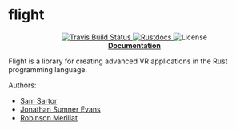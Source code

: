 # flight

<p align="center">
  <a href="https://travis-ci.org/CSM-Dream-Team/flight">
      <img src="https://img.shields.io/travis/CSM-Dream-Team/flight/master.svg?style=flat-square" alt="Travis Build Status">
  </a>
  <a href="https://csm-dream-team.github.io/flight/">
      <img src="https://img.shields.io/badge/doc-latest-blue.svg?style=flat-square" alt="Rustdocs">
  </a>
  <img src="https://img.shields.io/github/license/CSM-Dream-Team/flight.svg?style=flat-square" alt="License">
  <br>
  <strong><a href="https://csm-dream-team.github.io/flight/">Documentation</a></strong>
</p>

Flight is a library for creating advanced VR applications in the Rust programming language.

Authors:

- [Sam Sartor](https://github.com/samsartor)
- [Jonathan Sumner Evans](https://github.com/sumnerevans)
- [Robinson Merillat](https://github.com/BloodRaine)